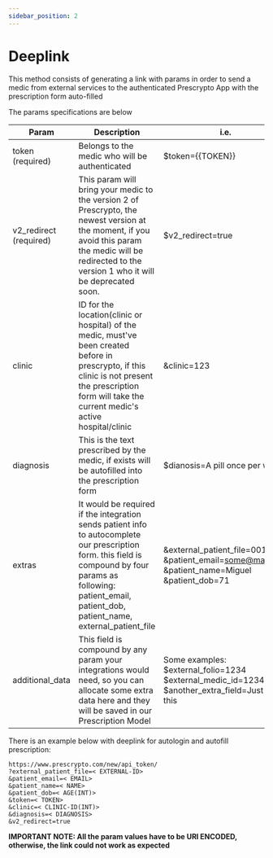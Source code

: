 ```yaml
---
sidebar_position: 2
---
```


# Deeplink

This method consists of generating a link with params in order to send a medic from external services to the authenticated Prescrypto App with the prescription form auto-filled

The params specifications are below

| Param | Description |  i.e. |
| ----------- | -----------|-----------|
| token (required)     | Belongs to the medic who will be authenticated  |$token={{TOKEN}}|
| v2_redirect (required)   | This param will bring your medic to the version 2 of Prescrypto, the newest version at the moment, if you avoid this param the medic will be redirected to the version 1 who it will be deprecated soon.        |$v2_redirect=true|
|clinic|	ID for the location(clinic or hospital) of the medic, must've been created before in prescrypto, if this clinic is not present the prescription form will take the current medic's active hospital/clinic|&clinic=123|
|diagnosis|This is the text prescribed by the medic, if exists will be autofilled into the prescription form|$dianosis=A pill once per week|
|extras|	It would be required if the integration sends patient info to autocomplete our prescription form. this field is compound by four params as following: patient_email,  patient_dob, patient_name, external_patient_file| &external_patient_file=0011R &patient_email=some@mail.com &patient_name=Miguel &patient_dob=71|
|additional_data|	This field is compound by any param your integrations would need, so you can allocate some extra data here and they will be saved in our Prescription Model|Some examples: $external_folio=1234 $external_medic_id=1234 $another_extra_field=Just like this|

There is an example below with deeplink for autologin and autofill prescription:

```shell
https://www.prescrypto.com/new/api_token/
?external_patient_file=< EXTERNAL-ID>
&patient_email=< EMAIL>
&patient_name=< NAME>
&patient_dob=< AGE(INT)>
&token=< TOKEN>
&clinic=< CLINIC-ID(INT)>
&diagnosis=< DIAGNOSIS>
&v2_redirect=true
```
**IMPORTANT NOTE: All the param values have to be URI ENCODED, otherwise, the link could not work as expected**
